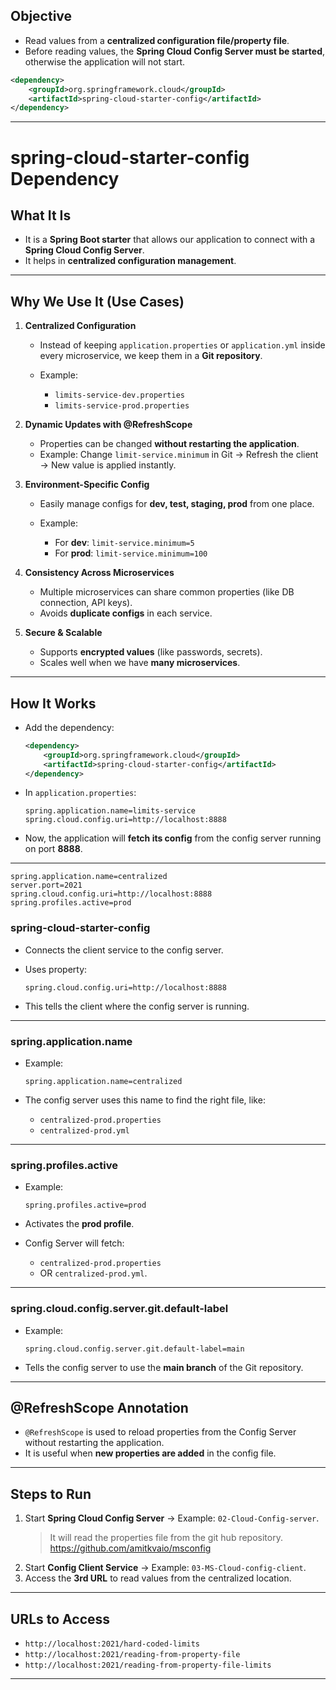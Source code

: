 ## **Objective**

* Read values from a **centralized configuration file/property file**.
* Before reading values, the **Spring Cloud Config Server must be started**, otherwise the application will not start.

```xml
<dependency>
	<groupId>org.springframework.cloud</groupId>
	<artifactId>spring-cloud-starter-config</artifactId>
</dependency>
```
---

# **spring-cloud-starter-config Dependency**

## **What It Is**

* It is a **Spring Boot starter** that allows our application to connect with a **Spring Cloud Config Server**.
* It helps in **centralized configuration management**.

---

## **Why We Use It (Use Cases)**

1. **Centralized Configuration**

   * Instead of keeping `application.properties` or `application.yml` inside every microservice,
     we keep them in a **Git repository**.
   * Example:

     * `limits-service-dev.properties`
     * `limits-service-prod.properties`

2. **Dynamic Updates with @RefreshScope**

   * Properties can be changed **without restarting the application**.
   * Example:
     Change `limit-service.minimum` in Git → Refresh the client → New value is applied instantly.

3. **Environment-Specific Config**

   * Easily manage configs for **dev, test, staging, prod** from one place.
   * Example:

     * For **dev**: `limit-service.minimum=5`
     * For **prod**: `limit-service.minimum=100`

4. **Consistency Across Microservices**

   * Multiple microservices can share common properties (like DB connection, API keys).
   * Avoids **duplicate configs** in each service.

5. **Secure & Scalable**

   * Supports **encrypted values** (like passwords, secrets).
   * Scales well when we have **many microservices**.

---

## **How It Works**

* Add the dependency:

  ```xml
  <dependency>
      <groupId>org.springframework.cloud</groupId>
      <artifactId>spring-cloud-starter-config</artifactId>
  </dependency>
  ```

* In `application.properties`:

  ```properties
  spring.application.name=limits-service
  spring.cloud.config.uri=http://localhost:8888
  ```

* Now, the application will **fetch its config** from the config server running on port **8888**.
---

```properties
spring.application.name=centralized
server.port=2021
spring.cloud.config.uri=http://localhost:8888
spring.profiles.active=prod
```

### **spring-cloud-starter-config**

* Connects the client service to the config server.
* Uses property:

  ```properties
  spring.cloud.config.uri=http://localhost:8888
  ```
* This tells the client where the config server is running.

---

### **spring.application.name**

* Example:

  ```properties
  spring.application.name=centralized
  ```
* The config server uses this name to find the right file, like:

  * `centralized-prod.properties`
  * `centralized-prod.yml`

---

### **spring.profiles.active**

* Example:

  ```properties
  spring.profiles.active=prod
  ```
* Activates the **prod profile**.
* Config Server will fetch:

  * `centralized-prod.properties`
  * OR `centralized-prod.yml`.

---

### **spring.cloud.config.server.git.default-label**

* Example:

  ```properties
  spring.cloud.config.server.git.default-label=main
  ```
* Tells the config server to use the **main branch** of the Git repository.


---

## **@RefreshScope Annotation**

* `@RefreshScope` is used to reload properties from the Config Server without restarting the application.
* It is useful when **new properties are added** in the config file.
---

## **Steps to Run**

1. Start **Spring Cloud Config Server** → Example: `02-Cloud-Config-server`.
	> It will read the properties file from the git hub repository.
	> https://github.com/amitkvaio/msconfig	
2. Start **Config Client Service** → Example: `03-MS-Cloud-config-client`.
3. Access the **3rd URL** to read values from the centralized location.

---

## **URLs to Access**
* `http://localhost:2021/hard-coded-limits`
* `http://localhost:2021/reading-from-property-file`
* `http://localhost:2021/reading-from-property-file-limits`
---
